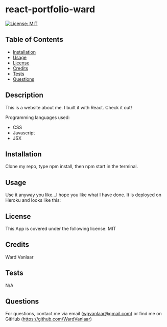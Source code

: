 
# react-portfolio-ward
[![License: MIT](https://img.shields.io/badge/License-MIT-yellow.svg)](https://opensource.org/licenses/MIT)
## Table of Contents
* [Installation](#Installation)
* [Usage](#Usage)
* [License](#License)
* [Credits](#Credits)
* [Tests](#Tests)
* [Questions](#Questions)


## Description
This is a website about me. I built it with React. Check it out!

Programming languages used:
* CSS
* Javascript
* JSX

## Installation
Clone my repo, type npm install, then npm start in the terminal.

## Usage
Use it anyway you like...I hope you like what I have done. It is deployed on Heroku and looks like this:

## License
This App is covered under the following license: MIT

## Credits
Ward Vanlaar

## Tests
N/A

## Questions
For questions, contact me via email (wgvanlaar@gmail.com) or find me on GitHub (https://github.com/WardVanlaar)
  
